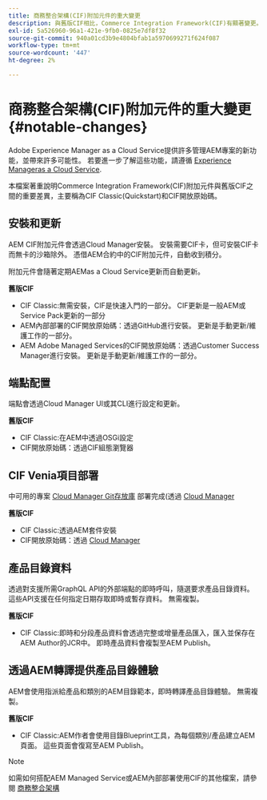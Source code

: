 ```yaml
---
title: 商務整合架構(CIF)附加元件的重大變更
description: 與舊版CIF相比，Commerce Integration Framework(CIF)有顯著變更。
exl-id: 5a526960-96a1-421e-9fb0-0825e7df8f32
source-git-commit: 940a01cd3b9e4804bfab1a5970699271f624f087
workflow-type: tm+mt
source-wordcount: '447'
ht-degree: 2%

---
```


# 商務整合架構(CIF)附加元件的重大變更{#notable-changes}

Adobe Experience Manager as a Cloud Service提供許多管理AEM專案的新功能，並帶來許多可能性。 若要進一步了解這些功能，請遵循 [Experience Manageras a Cloud Service](/help/release-notes/aem-cloud-changes.md).

本檔案著重說明Commerce Integration Framework(CIF)附加元件與舊版CIF之間的重要差異，主要稱為CIF Classic(Quickstart)和CIF開放原始碼。

## 安裝和更新

AEM CIF附加元件會透過Cloud Manager安裝。 安裝需要CIF卡，但可安裝CIF卡而無卡的沙箱除外。 憑借AEM合約中的CIF附加元件，自動收到積分。

附加元件會隨著定期AEMas a Cloud Service更新而自動更新。

**舊版CIF**

* CIF Classic:無需安裝，CIF是快速入門的一部分。 CIF更新是一般AEM或Service Pack更新的一部分
* AEM內部部署的CIF開放原始碼：透過GitHub進行安裝。 更新是手動更新/維護工作的一部分。
* AEM Adobe Managed Services的CIF開放原始碼：透過Customer Success Manager進行安裝。 更新是手動更新/維護工作的一部分。

## 端點配置

端點會透過Cloud Manager UI或其CLI進行設定和更新。

**舊版CIF**

* CIF Classic:在AEM中透過OSGi設定
* CIF開放原始碼：透過CIF組態瀏覽器

## CIF Venia項目部署

中可用的專案 [Cloud Manager Git存放庫](https://experienceleague.adobe.com/docs/experience-manager-cloud-service/implementing/managing-code/integrating-with-git.html) 部署完成(透過 [Cloud Manager](https://experienceleague.adobe.com/docs/experience-manager-cloud-service/implementing/deploying/overview.html)

**舊版CIF**

* CIF Classic:透過AEM套件安裝
* CIF開放原始碼：透過 [Cloud Manager](https://experienceleague.adobe.com/docs/experience-manager-cloud-manager/using/introduction-to-cloud-manager.html)

## 產品目錄資料

透過對支援所需GraphQL API的外部端點的即時呼叫，隨選要求產品目錄資料。 這些API支援在任何指定日期存取即時或暫存資料。 無需複製。

**舊版CIF**

* CIF Classic:即時和分段產品資料會透過完整或增量產品匯入，匯入並保存在AEM Author的JCR中。 即時產品資料會複製至AEM Publish。

## 透過AEM轉譯提供產品目錄體驗

AEM會使用指派給產品和類別的AEM目錄範本，即時轉譯產品目錄體驗。 無需複製。

**舊版CIF**

* CIF Classic:AEM作者會使用目錄Blueprint工具，為每個類別/產品建立AEM頁面。 這些頁面會復寫至AEM Publish。

>[!NOTE]
>
>如需如何搭配AEM Managed Service或AEM內部部署使用CIF的其他檔案，請參閱 [商務整合架構](https://www.adobe.io/apis/experiencecloud/commerce-integration-framework/getting-started.html)
